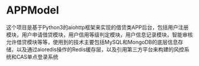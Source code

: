 # APPModel
这个项目是基于Python3的aiohttp框架来实现的借贷类APP后台，包括用户注册模块，用户申请借贷模块，用户信用等级判定模块，用户信息记录模块，智能审核允许借贷模块等等，使用到的技术主要包括MySQL和MongoDB的底层信息存储，以及通过aioredis操作的Redis缓存层，以及引用第三方平台来构建的风控系统和CAS单点登录系统
